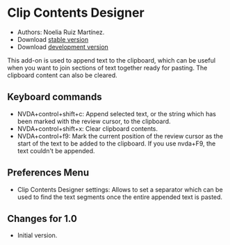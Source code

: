 # Clip Contents Designer #
- Authors: Noelia Ruiz Martínez.
- Download [stable version][1]
- Download [development version][2]

This add-on is used to append text to the clipboard, which can be useful when you want to join sections of text together ready for pasting.
The clipboard content can also be cleared.

## Keyboard commands ##
- NVDA+control+shift+c: Append selected text, or the string which has been marked with the review cursor, to the clipboard.
- NVDA+control+shift+x: Clear clipboard contents.
- NVDA+control+f9: Mark the current position of the review cursor as the start of the text to be added to the clipboard. If you use nvda+F9, the text couldn't be appended.

## Preferences Menu ##
- Clip Contents Designer settings: Allows to set a separator which can be used to find the text segments once the entire appended text is pasted.


## Changes for 1.0 ##
- Initial version.

[1]: http://addons.nvda-project.org/files/get.php?file=ccd

[2]: http://addons.nvda-project.org/files/get.php?file=ccd-dev
